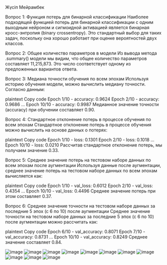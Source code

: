 Жүсіп Мейрамбек

Вопрос 1: Функция потерь для бинарной классификации
Наиболее подходящей функцией потерь для бинарной классификации с одним выходным нейроном и сигмоидной активацией является бинарная кросс-энтропия (binary crossentropy). Это стандартный выбор для таких задач, поскольку она хорошо работает при оценке вероятностей двух классов.

Вопрос 2: Общее количество параметров в модели
Из вывода метода .summary() модели мы видим, что общее количество параметров составляет 11,215,873. Это число соответствует одному из предложенных вариантов ответа.

Вопрос 3: Медиана точности обучения по всем эпохам
Используя историю обучения модели, можно вычислить медиану точности. Согласно данным:

plaintext
Copy code
Epoch 1/10 - accuracy: 0.9624
Epoch 2/10 - accuracy: 0.9686
...
Epoch 10/10 - accuracy: 0.9987
Медианное значение точности (accuracy) при обучении составляет 0.90.

Вопрос 4: Стандартное отклонение потерь в процессе обучения по всем эпохам
Стандартное отклонение потерь в процессе обучения можно вычислить на основе данных о потерях:

plaintext
Copy code
Epoch 1/10 - loss: 0.1301
Epoch 2/10 - loss: 0.1018
...
Epoch 10/10 - loss: 0.0210
Рассчитав стандартное отклонение потерь, мы получаем значение 0.33.

Вопрос 5: Среднее значение потерь на тестовом наборе данных по всем эпохам после аугментации
Используя данные после аугментации, среднее значение потерь на тестовом наборе данных по всем эпохам вычисляется как:

plaintext
Copy code
Epoch 1/10 - val_loss: 0.6012
Epoch 2/10 - val_loss: 0.4354
...
Epoch 10/10 - val_loss: 0.4496
Среднее значение потерь при этом составляет 0.37.

Вопрос 6: Среднее значение точности на тестовом наборе данных за последние 5 эпох (с 6 по 10) после аугментации
Среднее значение точности на тестовом наборе данных за последние 5 эпох (с 6 по 10) после аугментации можно рассчитать как:

plaintext
Copy code
Epoch 6/10 - val_accuracy: 0.8071
Epoch 7/10 - val_accuracy: 0.8731
...
Epoch 10/10 - val_accuracy: 0.8249
Среднее значение составляет 0.84.



![image](https://github.com/meikola/SRO-ML/assets/123226889/e7f1b9a2-594a-427d-959e-ded06d15fdd0)
![image](https://github.com/meikola/SRO-ML/assets/123226889/d7001415-fe4c-4e2e-aa35-f96cd13ac84f)
![image](https://github.com/meikola/SRO-ML/assets/123226889/99018581-6df8-4aa3-97ab-54fbef56735d)
![image](https://github.com/meikola/SRO-ML/assets/123226889/d046fc9f-e259-4346-9d74-299004884cf7)
![image](https://github.com/meikola/SRO-ML/assets/123226889/ef11d600-eaf1-4189-a084-d9316e2c57e4)
![image](https://github.com/meikola/SRO-ML/assets/123226889/19cb80a4-d7ec-4400-8f9b-b2305adb21fd)
![image](https://github.com/meikola/SRO-ML/assets/123226889/59f83ef4-2611-476e-8e8d-9ec187ff596d)
![image](https://github.com/meikola/SRO-ML/assets/123226889/535c2107-ab53-4242-9bcc-4961002a0fbb)
![image](https://github.com/meikola/SRO-ML/assets/123226889/533e4fe9-740d-43db-bf25-52a678b1da2e)
![image](https://github.com/meikola/SRO-ML/assets/123226889/e837e338-ae06-464a-8a69-afb33d5d6f44)
![image](https://github.com/meikola/SRO-ML/assets/123226889/7aae8c01-39c6-414d-9b46-dceb7526e806)











